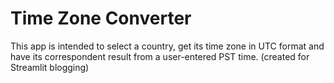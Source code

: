 # Time Zone Converter

This app is intended to select a country, get its time zone in UTC format and have its correspondent result from a user-entered PST time.
(created for Streamlit blogging)
